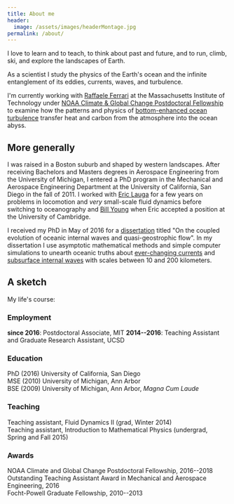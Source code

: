 ```yaml
---
title: About me
header:
  image: /assets/images/headerMontage.jpg
permalink: /about/
---
```


I love to learn and to teach, to think about past and future, and to 
run, climb, ski, and explore the landscapes of Earth. 

As a scientist I study the physics of the Earth's ocean and the
infinite entanglement of its eddies, currents, waves, and turbulence.

I'm currently working with [Raffaele Ferrari][] at the Massachusetts Institute 
of Technology under [NOAA Climate & Global Change Postdoctoral Fellowship][] 
to examine how the patterns and physics of [bottom-enhanced ocean turbulence][] 
transfer heat and carbon from the atmosphere into the ocean abyss.

## More generally

I was raised in a Boston suburb and shaped by western landscapes.  After 
receiving Bachelors and Masters degrees in Aerospace Engineering from the 
University of Michigan, I entered a PhD program in the Mechanical and 
Aerospace Engineering Department at the University of California, San Diego 
in the fall of 2011.  I worked with [Eric Lauga][] for a few years on problems 
in locomotion and *very* small-scale fluid dynamics before switching to 
oceanography and [Bill Young][] when Eric accepted a position at the University 
of Cambridge. 

I received my PhD in May of 2016 for a [dissertation][] titled "On the coupled 
evolution of oceanic internal waves and quasi-geostrophic flow".  In my 
dissertation I use asymptotic mathematical methods and simple computer 
simulations to unearth oceanic truths about [ever-changing currents][] 
and [subsurface internal waves][] with scales between 10 and 200 kilometers.

## A sketch

My life's course:  

### Employment

**since 2016**: Postdoctoral Associate, MIT
**2014--2016**: Teaching Assistant and Graduate Research Assistant, UCSD

### Education

PhD (2016) University of California, San Diego  
MSE (2010) University of Michigan, Ann Arbor  
BSE (2009) University of Michigan, Ann Arbor, *Magna Cum Laude*  

### Teaching

Teaching assistant, Fluid Dynamics II (grad, Winter 2014)  
Teaching assistant, Introduction to Mathematical Physics (undergrad, Spring and Fall 2015)

### Awards

NOAA Climate and Global Change Postdoctoral Fellowship, 2016--2018  
Outstanding Teaching Assistant Award in Mechanical and Aerospace Engineering, 2016  
Focht-Powell Graduate Fellowship, 2010--2013

[ever-changing currents]: http://oceanservice.noaa.gov/facts/eddy.html
[subsurface internal waves]: https://en.wikipedia.org/wiki/Internal_wave
[NOAA Climate & Global Change Postdoctoral Fellowship]: http://vsp.ucar.edu/cgc/current-awards-alumni 
[Raffaele Ferrari]: http://ferrari.mit.edu 
[Bill Young]: http://pordlabs.ucsd.edu/wryoung/
[Eric Lauga]: http://www.damtp.cam.ac.uk/user/lauga/
[dissertation]: https://glwagner.github.io/publications/
[bottom-enhanced ocean turbulence]: http://www.nature.com/nature/journal/v513/n7517/full/513179a.html
